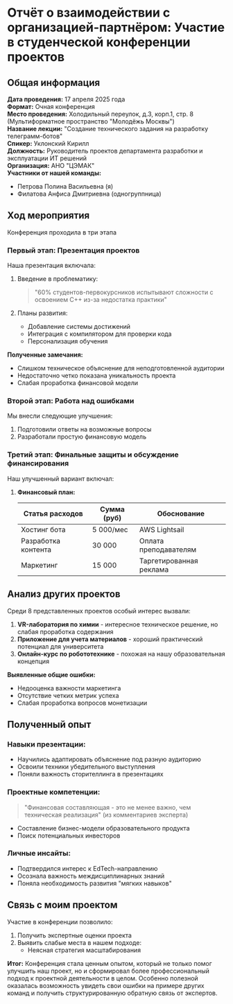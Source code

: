 # Отчёт о взаимодействии с организацией-партнёром: Участие в студенческой конференции проектов

## Общая информация
**Дата проведения:** 17 апреля 2025 года  
**Формат:** Очная конференция  
**Место проведения:** Холодильный переулок, д.3, корп.1, стр. 8 (Мультиформатное пространство "Молодёжь Москвы")  
**Название лекции:** "Создание технического задания на разработку телеграмм-ботов"  
**Спикер:** Уклонский Кирилл  
**Должность:** Руководитель проектов департамента разработки и эксплуатации ИТ решений  
**Организация:** АНО "ЦЭМАК"  
**Участники от нашей команды:**
- Петрова Полина Васильевна (я)
- Филатова Анфиса Дмитриевна (одногруппница)

## Ход мероприятия
Конференция проходила в три этапа 

### Первый этап: Презентация проектов 
Наша презентация включала:

1. Введение в проблематику:
   > "60% студентов-первокурсников испытывают сложности с освоением C++ из-за недостатка практики"

2. Планы развития:
   - Добавление системы достижений
   - Интеграция с компилятором для проверки кода
   - Персонализация обучения

**Полученные замечания:**
- Слишком техническое объяснение для неподготовленной аудитории
- Недостаточно четко показана уникальность проекта
- Слабая проработка финансовой модели

### Второй этап: Работа над ошибками 
Мы внесли следующие улучшения:

1. Подготовили ответы на возможные вопросы
2. Разработали простую финансовую модель

### Третий этап: Финальные защиты и обсуждение финансирования 
Наш улучшенный вариант включал:

1. **Финансовый план:**

   | Статья расходов       | Сумма (руб) | Обоснование          |
   |-----------------------|-------------|----------------------|
   | Хостинг бота          | 5 000/мес   | AWS Lightsail        |
   | Разработка контента   | 30 000      | Оплата преподавателям|
   | Маркетинг             | 15 000      | Таргетированная реклама|



## Анализ других проектов
Среди 8 представленных проектов особый интерес вызвали:

1. **VR-лаборатория по химии** - интересное техническое решение, но слабая проработка содержания
2. **Приложение для учета материалов** - хороший практический потенциал для университета
3. **Онлайн-курс по робототехнике** - похожая на нашу образовательная концепция

**Выявленные общие ошибки:**
- Недооценка важности маркетинга
- Отсутствие четких метрик успеха
- Слабая проработка вопросов монетизации

## Полученный опыт

### Навыки презентации:
- Научились адаптировать объяснение под разную аудиторию
- Освоили техники убедительного выступления
- Поняли важность сторителлинга в презентациях

### Проектные компетенции:
> "Финансовая составляющая - это не менее важно, чем техническая реализация" (из комментариев эксперта)

- Составление бизнес-модели образовательного продукта
- Поиск потенциальных инвесторов

### Личные инсайты:
- Подтвердился интерес к EdTech-направлению
- Осознала важность междисциплинарных знаний
- Поняла необходимость развития "мягких навыков"

## Связь с моим проектом
Участие в конференции позволило:

1. Получить экспертные оценки проекта
2. Выявить слабые места в нашем подходе:
   - Неясная стратегия масштабирования


**Итог:** Конференция стала ценным опытом, который не только помог улучшить наш проект, но и сформировал более профессиональный подход к проектной деятельности в целом. Особенно полезной оказалась возможность увидеть свои ошибки на примере других команд и получить структурированную обратную связь от экспертов.